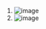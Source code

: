 1. ![image](https://github.com/aleksiua/opsys2023/assets/145049882/184b17d7-4384-45da-9a1e-c0cb677a262e)
2. ![image](https://github.com/aleksiua/opsys2023/assets/145049882/cf4af446-6e2b-484d-bf30-fc39b14dd2bc)
